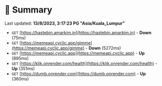 # 📖 Summary
Last updated: **13/8/2023, 3:17:23 PG "Asia/Kuala_Lumpur"**

- `GET` [https://hastebin.amarkim.in](https://hastebin.amarkim.in) - **Down** (75ms)
- `GET` [https://memeapi.cyclic.app/gimme](https://memeapi.cyclic.app/gimme) - **Down** (5272ms)
- `GET` [https://memeapi.cyclic.app](https://memeapi.cyclic.app) - **Up** (895ms)
- `GET` [https://klik.onrender.com/health](https://klik.onrender.com/health) - **Up** (351ms)
- `GET` [https://dumb.onrender.com](https://dumb.onrender.com) - **Up** (360ms)
